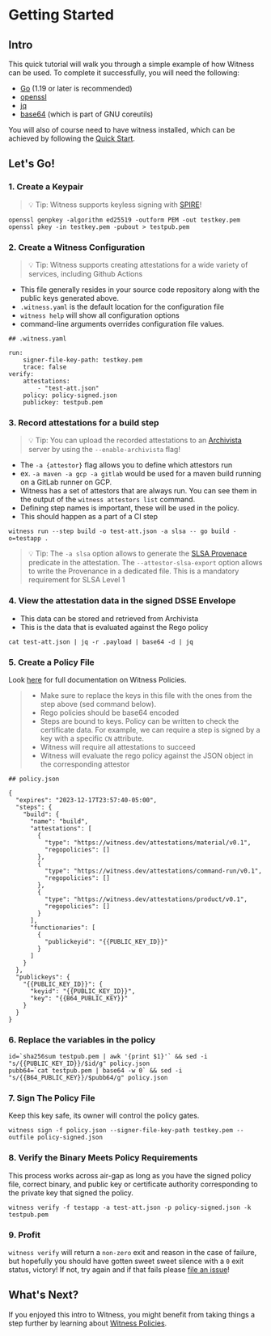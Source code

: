 # Getting Started

## Intro
This quick tutorial will walk you through a simple example of how Witness can be used. To complete it
successfully, you will need the following:

- [Go](https://go.dev/doc/install) (1.19 or later is recommended)
- [openssl](https://www.openssl.org/)
- [jq](https://jqlang.github.io/jq/)
- [base64](https://www.gnu.org/software/coreutils/manual/html_node/base64-invocation.html) (which is part of GNU coreutils)

You will also of course need to have witness installed, which can be achieved by following the [Quick Start](/README.md#quick-start).

## Let's Go!

### 1. Create a Keypair

><span class="tip-text">💡 Tip: Witness supports keyless signing with [SPIRE](https://spiffe.io/)!</span>
```
openssl genpkey -algorithm ed25519 -outform PEM -out testkey.pem
openssl pkey -in testkey.pem -pubout > testpub.pem
```

### 2. Create a Witness Configuration
><span class="tip-text">💡 Tip: Witness supports creating attestations for a wide variety of services,
> including Github Actions </span>

- This file generally resides in your source code repository along with the public keys generated above.
- `.witness.yaml` is the default location for the configuration file
- `witness help` will show all configuration options
- command-line arguments overrides configuration file values.

```
## .witness.yaml

run:
    signer-file-key-path: testkey.pem
    trace: false
verify:
    attestations:
        - "test-att.json"
    policy: policy-signed.json
    publickey: testpub.pem
```

### 3. Record attestations for a build step
><span class="tip-text">💡 Tip: You can upload the recorded attestations to an [Archivista](https://github.com/in-toto/archivista) server by using the `--enable-archivista` flag!</span>
- The `-a {attestor}` flag allows you to define which attestors run
- ex. `-a maven -a gcp -a gitlab` would be used for a maven build running on a GitLab runner on GCP.
- Witness has a set of attestors that are always run. You can see them in the output of the `witness attestors list` command.
- Defining step names is important, these will be used in the policy.
- This should happen as a part of a CI step

```
witness run --step build -o test-att.json -a slsa -- go build -o=testapp .
```

><span class="tip-text">💡 Tip: The `-a slsa` option allows to generate the [SLSA Provenace](https://slsa.dev/spec/v1.0/provenance) predicate in the attestation. The `--attestor-slsa-export` option allows to write the Provenance in a dedicated file. This is a mandatory requirement for SLSA Level 1</span>

### 4. View the attestation data in the signed DSSE Envelope

- This data can be stored and retrieved from Archivista
- This is the data that is evaluated against the Rego policy

```
cat test-att.json | jq -r .payload | base64 -d | jq
```

### 5. Create a Policy File

Look [here](/docs/concepts/policy.md) for full documentation on Witness Policies.

> - Make sure to replace the keys in this file with the ones from the step above (sed command below).
> - Rego policies should be base64 encoded
> - Steps are bound to keys. Policy can be written to check the certificate data. For example, we can require a step is signed by a key with a specific `CN` attribute.
> - Witness will require all attestations to succeed
> - Witness will evaluate the rego policy against the JSON object in the corresponding attestor

```
## policy.json

{
  "expires": "2023-12-17T23:57:40-05:00",
  "steps": {
    "build": {
      "name": "build",
      "attestations": [
        {
          "type": "https://witness.dev/attestations/material/v0.1",
          "regopolicies": []
        },
        {
          "type": "https://witness.dev/attestations/command-run/v0.1",
          "regopolicies": []
        },
        {
          "type": "https://witness.dev/attestations/product/v0.1",
          "regopolicies": []
        }
      ],
      "functionaries": [
        {
          "publickeyid": "{{PUBLIC_KEY_ID}}"
        }
      ]
    }
  },
  "publickeys": {
    "{{PUBLIC_KEY_ID}}": {
      "keyid": "{{PUBLIC_KEY_ID}}",
      "key": "{{B64_PUBLIC_KEY}}"
    }
  }
}
```

### 6. Replace the variables in the policy

```
id=`sha256sum testpub.pem | awk '{print $1}'` && sed -i "s/{{PUBLIC_KEY_ID}}/$id/g" policy.json
pubb64=`cat testpub.pem | base64 -w 0` && sed -i "s/{{B64_PUBLIC_KEY}}/$pubb64/g" policy.json
```

### 7. Sign The Policy File

Keep this key safe, its owner will control the policy gates.

```
witness sign -f policy.json --signer-file-key-path testkey.pem --outfile policy-signed.json
```

### 8. Verify the Binary Meets Policy Requirements

This process works across air-gap as long as you have the signed policy file, correct binary, and public key or certificate authority corresponding to the private 
key that signed the policy.
```
witness verify -f testapp -a test-att.json -p policy-signed.json -k testpub.pem
```
### 9. Profit
`witness verify` will return a `non-zero` exit and reason in the case of failure, but hopefully you should have gotten sweet sweet silence with a `0` exit status, victory! If not, try again and if that fails please [file an issue](https://github.com/in-toto/witness/issues/new/choose)!

## What's Next?
If you enjoyed this intro to Witness, you might benefit from taking things a step further by learning about [Witness Policies](./artifact-policy.md).
